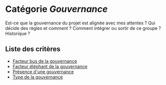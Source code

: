 # Catégorie *Gouvernance*

Est-ce que la gouvernance du projet est alignée avec mes attentes ? Qui décide des règles et comment ? Comment intégrer ou sortir de ce groupe ? Historique ?

## Liste des critères

- [Facteur bus de la gouvernance](./governance-bus-factor.md)
- [Facteur éléphant de la gouvernance](./governance-elephant-factor.md)
- [Présence d'une gouvernance](./governance-presence.md)
- [Type de la gouvernance](./governance-type.md)